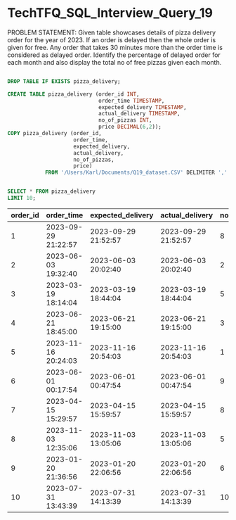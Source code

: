 # TechTFQ_SQL_Interview_Query_19

PROBLEM STATEMENT: Given table showcases details of pizza delivery order for the year of 2023.
If an order is delayed then the whole order is given for free. Any order that takes 30 minutes more than the order time is considered as delayed order. 
Identify the percentage of delayed order for each month and also display the total no of free pizzas given each month.

```sql

DROP TABLE IF EXISTS pizza_delivery;

CREATE TABLE pizza_delivery (order_id INT, 
							 order_time TIMESTAMP, 
							 expected_delivery TIMESTAMP, 
							 actual_delivery TIMESTAMP, 
							 no_of_pizzas INT, 
							 price DECIMAL(6,2)); 
COPY pizza_delivery (order_id, 
					 order_time, 
					 expected_delivery, 
					 actual_delivery, 
					 no_of_pizzas, 
					 price) 
			FROM '/Users/Karl/Documents/Q19_dataset.CSV' DELIMITER ',' CSV HEADER;


SELECT * FROM pizza_delivery
LIMIT 10;

```

| order_id | order_time | expected_delivery | actual_delivery | no_of_pizzas | price |
|----------|------------|-------------------|-----------------|--------------|-------|
| 1	 | 2023-09-29 21:22:57 | 2023-09-29 21:52:57 | 2023-09-29 21:52:57 |	8	| 59.25 |
| 2	 | 2023-06-03 19:32:40 | 2023-06-03 20:02:40 | 2023-06-03 20:02:40 | 2	| 82.56 |
| 3	| 2023-03-19 18:14:04 | 2023-03-19 18:44:04 | 2023-03-19 18:44:04 |	5	| 77.70 |
| 4	 | 2023-06-21 18:45:00 | 2023-06-21 19:15:00 | 2023-06-21 19:15:00 |	3 |	71.10 |
| 5	 | 2023-11-16 20:24:03 | 2023-11-16 20:54:03 | 2023-11-16 20:54:03 |	1	 | 72.74 |
| 6	| 2023-06-01 00:17:54 | 2023-06-01 00:47:54 | 2023-06-01 00:47:54 |	9	| 62.01 |
| 7	| 2023-04-15 15:29:57 | 2023-04-15 15:59:57 | 2023-04-15 15:59:57 | 8	| 59.82 |
| 8	| 2023-11-03 12:35:06 | 2023-11-03 13:05:06 | 2023-11-03 13:05:06 |	5	| 95.90 |
| 9	| 2023-01-20 21:36:56 | 2023-01-20 22:06:56 | 2023-01-20 22:06:56 | 6	| 52.15 |
| 10	 | 2023-07-31 13:43:39 | 2023-07-31 14:13:39 | 2023-07-31 14:13:39 | 10	| 81.69 |

